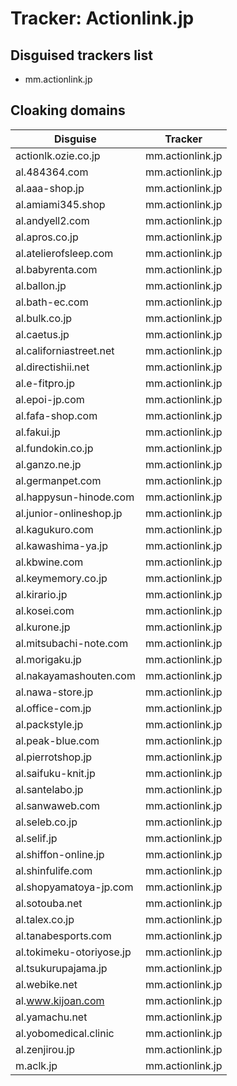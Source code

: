 # Tracker: Actionlink.jp

## Disguised trackers list

* mm.actionlink.jp

## Cloaking domains

| Disguise | Tracker |
| ---- | ---- |
| actionlk.ozie.co.jp | mm.actionlink.jp |
| al.484364.com | mm.actionlink.jp |
| al.aaa-shop.jp | mm.actionlink.jp |
| al.amiami345.shop | mm.actionlink.jp |
| al.andyell2.com | mm.actionlink.jp |
| al.apros.co.jp | mm.actionlink.jp |
| al.atelierofsleep.com | mm.actionlink.jp |
| al.babyrenta.com | mm.actionlink.jp |
| al.ballon.jp | mm.actionlink.jp |
| al.bath-ec.com | mm.actionlink.jp |
| al.bulk.co.jp | mm.actionlink.jp |
| al.caetus.jp | mm.actionlink.jp |
| al.californiastreet.net | mm.actionlink.jp |
| al.directishii.net | mm.actionlink.jp |
| al.e-fitpro.jp | mm.actionlink.jp |
| al.epoi-jp.com | mm.actionlink.jp |
| al.fafa-shop.com | mm.actionlink.jp |
| al.fakui.jp | mm.actionlink.jp |
| al.fundokin.co.jp | mm.actionlink.jp |
| al.ganzo.ne.jp | mm.actionlink.jp |
| al.germanpet.com | mm.actionlink.jp |
| al.happysun-hinode.com | mm.actionlink.jp |
| al.junior-onlineshop.jp | mm.actionlink.jp |
| al.kagukuro.com | mm.actionlink.jp |
| al.kawashima-ya.jp | mm.actionlink.jp |
| al.kbwine.com | mm.actionlink.jp |
| al.keymemory.co.jp | mm.actionlink.jp |
| al.kirario.jp | mm.actionlink.jp |
| al.kosei.com | mm.actionlink.jp |
| al.kurone.jp | mm.actionlink.jp |
| al.mitsubachi-note.com | mm.actionlink.jp |
| al.morigaku.jp | mm.actionlink.jp |
| al.nakayamashouten.com | mm.actionlink.jp |
| al.nawa-store.jp | mm.actionlink.jp |
| al.office-com.jp | mm.actionlink.jp |
| al.packstyle.jp | mm.actionlink.jp |
| al.peak-blue.com | mm.actionlink.jp |
| al.pierrotshop.jp | mm.actionlink.jp |
| al.saifuku-knit.jp | mm.actionlink.jp |
| al.santelabo.jp | mm.actionlink.jp |
| al.sanwaweb.com | mm.actionlink.jp |
| al.seleb.co.jp | mm.actionlink.jp |
| al.selif.jp | mm.actionlink.jp |
| al.shiffon-online.jp | mm.actionlink.jp |
| al.shinfulife.com | mm.actionlink.jp |
| al.shopyamatoya-jp.com | mm.actionlink.jp |
| al.sotouba.net | mm.actionlink.jp |
| al.talex.co.jp | mm.actionlink.jp |
| al.tanabesports.com | mm.actionlink.jp |
| al.tokimeku-otoriyose.jp | mm.actionlink.jp |
| al.tsukurupajama.jp | mm.actionlink.jp |
| al.webike.net | mm.actionlink.jp |
| al.www.kijoan.com | mm.actionlink.jp |
| al.yamachu.net | mm.actionlink.jp |
| al.yobomedical.clinic | mm.actionlink.jp |
| al.zenjirou.jp | mm.actionlink.jp |
| m.aclk.jp | mm.actionlink.jp |